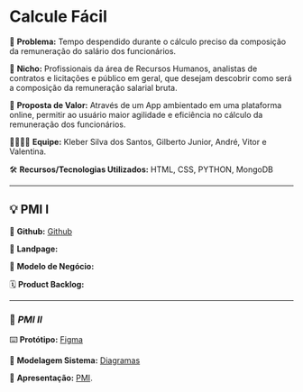 # Calcule Fácil

🙁 **Problema:** Tempo despendido durante o cálculo preciso da composição da remuneração do salário dos funcionários.

🙂 **Nicho:** Profissionais da área de Recursos Humanos, analistas de contratos e licitações e público em geral, que desejam descobrir como será a composição da remuneração salarial bruta.

🎁 **Proposta de Valor:** Através de um App ambientado em uma plataforma online, permitir ao usuário maior agilidade e eficiência no cálculo da remuneração dos funcionários.

🧑‍💻👩‍💻 **Equipe:** Kleber Silva dos Santos, Gilberto Junior, André, Vitor e Valentina.

🛠️ **Recursos/Tecnologias Utilizados:** HTML, CSS, PYTHON, MongoDB

---

## 💡 PMI I

🔗 **Github:** [Github](https://github.com/KleberYuu/PMI)

🛬 **Landpage:**

🤝 **Modelo de Negócio:**

🗓️ **Product Backlog:**

---

### 📲 _PMI II_

⌨️ **Protótipo:** [Figma](https://www.figma.com/proto/Rfkblm0m8zlSMdBArr6iWf/teste?type=design&node-id=1-2&t=FkAcddEhIgxMYO1p-1&scaling=min-zoom&page-id=0%3A1&starting-point-node-id=1%3A2&show-proto-sidebar=1&mode=design)

📝 **Modelagem Sistema:** [Diagramas](https://drive.google.com/file/d/1Sv3x3oL_UHv7cHZjMhzjMEK73gPLj_AA/view?usp=sharing)

📝 **Apresentação:** [PMI](https://drive.google.com/file/d/1QY7b9JWtCz5qQ5t_ifWA777bewpub9LF/view?usp=sharing).
